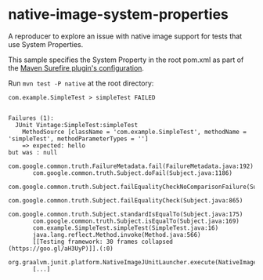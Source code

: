 # native-image-system-properties
A reproducer to explore an issue with native image support for tests that use System Properties. 

This sample specifies the System Property in the root pom.xml as part of the [Maven Surefire plugin's configuration](https://github.com/mpeddada1/native-image-system-properties/blob/48c5ffb3c911ad4013b2809106514ab7141f29b9/pom.xml#L50).

Run `mvn test -P native` at the root directory:

```
com.example.SimpleTest > simpleTest FAILED


Failures (1):
  JUnit Vintage:SimpleTest:simpleTest
    MethodSource [className = 'com.example.SimpleTest', methodName = 'simpleTest', methodParameterTypes = '']
    => expected: hello
but was : null
       com.google.common.truth.FailureMetadata.fail(FailureMetadata.java:192)
       com.google.common.truth.Subject.doFail(Subject.java:1186)
       com.google.common.truth.Subject.failEqualityCheckNoComparisonFailure(Subject.java:986)
       com.google.common.truth.Subject.failEqualityCheck(Subject.java:865)
       com.google.common.truth.Subject.standardIsEqualTo(Subject.java:175)
       com.google.common.truth.Subject.isEqualTo(Subject.java:169)
       com.example.SimpleTest.simpleTest(SimpleTest.java:16)
       java.lang.reflect.Method.invoke(Method.java:566)
       [[Testing framework: 30 frames collapsed (https://goo.gl/aH3UyP)]].(:0)
       org.graalvm.junit.platform.NativeImageJUnitLauncher.execute(NativeImageJUnitLauncher.java:74)
       [...]

```
